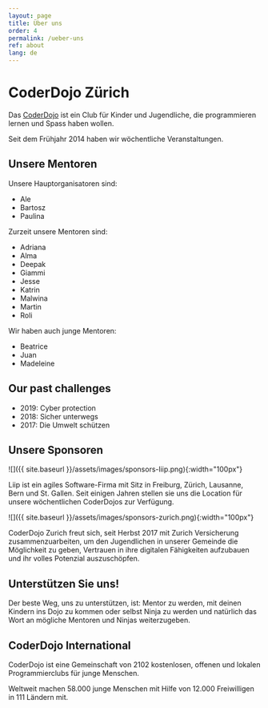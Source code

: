 ```yaml
---
layout: page
title: Über uns
order: 4
permalink: /ueber-uns
ref: about
lang: de
---
```


# CoderDojo Zürich

Das [CoderDojo](https://coderdojo.com) ist ein Club für Kinder und Jugendliche, die programmieren lernen und Spass haben wollen.

Seit dem Frühjahr 2014 haben wir wöchentliche Veranstaltungen.

## Unsere Mentoren

Unsere Hauptorganisatoren sind:

- Ale
- Bartosz
- Paulina

Zurzeit unsere Mentoren sind:

- Adriana
- Alma
- Deepak
- Giammi
- Jesse
- Katrin
- Malwina
- Martin
- Roli

Wir haben auch junge Mentoren:

- Beatrice
- Juan
- Madeleine

## Our past challenges

- 2019: Cyber protection
- 2018: Sicher unterwegs
- 2017: Die Umwelt schützen


## Unsere Sponsoren

![]({{ site.baseurl }}/assets/images/sponsors-liip.png){:width="100px"}

Liip ist ein agiles Software-Firma mit Sitz in Freiburg, Zürich, Lausanne, Bern und St. Gallen. Seit einigen Jahren stellen sie uns die Location für unsere wöchentlichen CoderDojos zur Verfügung.

![]({{ site.baseurl }}/assets/images/sponsors-zurich.png){:width="100px"}

CoderDojo Zurich freut sich, seit Herbst 2017 mit Zurich Versicherung zusammenzuarbeiten, um den Jugendlichen in unserer Gemeinde die Möglichkeit zu geben, Vertrauen in ihre digitalen Fähigkeiten aufzubauen und ihr volles Potenzial auszuschöpfen.


## Unterstützen Sie uns!

Der beste Weg, uns zu unterstützen, ist: Mentor zu werden, mit deinen Kindern ins Dojo zu kommen oder selbst Ninja zu werden und natürlich das Wort an mögliche Mentoren und Ninjas weiterzugeben.

## CoderDojo International

CoderDojo ist eine Gemeinschaft von 2102 kostenlosen, offenen und lokalen Programmierclubs für junge Menschen.

Weltweit machen 58.000 junge Menschen mit Hilfe von 12.000 Freiwilligen in 111 Ländern mit.
